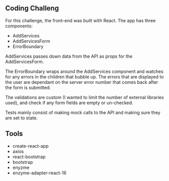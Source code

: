 ## Coding Challeng

For this challenge, the front-end was built with React. The app has three components:

- AddServices
- AddServicesForm
- ErrorBoundary

AddServices passes down data from the API as props for the AddServicesForm.

The ErrorBoundary wraps around the AddServices component and watches for any errors in the children that bubble up. The errors that are displayed to the user are dependant on the server error number that comes back after the form is submitted.

The validations are custom (I wanted to limit the number of external libraries used), and check if any form fields are empty or un-checked.

Tests mainly consist of making mock calls to the API and making sure they are set to state.

## Tools

- create-react-app
- axios
- react-bootstrap
- bootstrap
- enyzme
- enzyme-adapter-react-16
